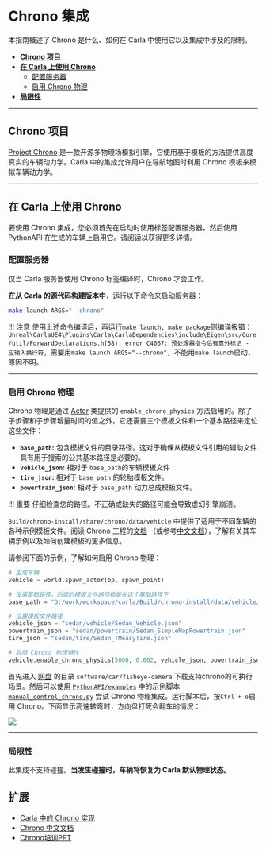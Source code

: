 # Chrono 集成

本指南概述了 Chrono 是什么、如何在 Carla 中使用它以及集成中涉及的限制。

- [__Chrono 项目__](#project_chrono)
- [__在 Carla 上使用 Chrono__](#using_chrono_on_carla)
    - [配置服务器](#configuring_the_server)
    - [启用 Chrono 物理](#enabling_chrono_physics)
- [__局限性__](#limitations)

---

## Chrono 项目 <span id="project_chrono"></span>

[Project Chrono](https://projectchrono.org/) 是一款开源多物理场模拟引擎，它使用基于模板的方法提供高度真实的车辆动力学。Carla 中的集成允许用户在导航地图时利用 Chrono 模板来模拟车辆动力学。

---

## 在 Carla 上使用 Chrono <span id="using_chrono_on_carla"></span>

要使用 Chrono 集成，您必须首先在启动时使用标签配置服务器，然后使用 PythonAPI 在生成的车辆上启用它。请阅读以获得更多详情。

### 配置服务器 <span id="configuring_the_server"></span>

仅当 Carla 服务器使用 Chrono 标签编译时，Chrono 才会工作。

__在从 Carla 的源代码构建版本中__，运行以下命令来启动服务器：

```sh
make launch ARGS="--chrono"
```

!!! 注意
    使用上述命令编译后，再运行`make launch`、`make package`则编译报错：`Unreal\CarlaUE4\Plugins\Carla\CarlaDependencies\include\Eigen\src/Core/util/ForwardDeclarations.h(58): error C4067: 预处理器指令后有意外标记 - 应输入换行符`，需要用`make launch ARGS="--chrono"`，不能用`make launch`启动，原因不明。

---

### 启用 Chrono 物理 <span id="enabling_chrono_physics"></span>

Chrono 物理是通过 [Actor](python_api.md#carlaactor) 类提供的 `enable_chrono_physics` 方法启用的。除了子步骤和子步骤增量时间的值之外，它还需要三个模板文件和一个基本路径来定位这些文件： 

- __`base_path`:__ 包含模板文件的目录路径。这对于确保从模板文件引用的辅助文件具有用于搜索的公共基本路径是必要的。
- __`vehicle_json`:__ 相对于 `base_path`的车辆模板文件 .
- __`tire_json`:__ 相对于 `base_path` 的轮胎模板文件。
- __`powertrain_json`:__ 相对于 `base_path` 动力总成模板文件。

!!! 重要
    仔细检查您的路径。不正确或缺失的路径可能会导致虚幻引擎崩溃。

`Build/chrono-install/share/chrono/data/vehicle` 中提供了适用于不同车辆的各种示例模板文件。阅读 Chrono 工程的[文档](https://api.projectchrono.org/manual_vehicle.html) （或参考[中文文档](chrono/manual_vehicle.md)），了解有关其车辆示例以及如何创建模板的更多信息。

请参阅下面的示例，了解如何启用 Chrono 物理：

```python
# 生成车辆
vehicle = world.spawn_actor(bp, spawn_point)

# 设置基础路径，后面的模板文件路径都是在这个基础路径下
base_path = "D:/work/workspace/carla/Build/chrono-install/data/vehicle/"

# 设置模板文件路径
vehicle_json = "sedan/vehicle/Sedan_Vehicle.json"
powertrain_json = "sedan/powertrain/Sedan_SimpleMapPowertrain.json"
tire_json = "sedan/tire/Sedan_TMeasyTire.json"

# 启用 Chrono 物理特性
vehicle.enable_chrono_physics(5000, 0.002, vehicle_json, powertrain_json, tire_json, base_path)
```

首先进入 [网盘](https://pan.baidu.com/s/1n2fJvWff4pbtMe97GOqtvQ?pwd=hutb) 的目录 `software/car/fisheye-camera` 下载支持chrono的可执行场景。然后可以使用 [`PythonAPI/examples`](https://github.com/OpenHUTB/doc/tree/master/src/examples) 中的示例脚本 [`manual_control_chrono.py`](https://github.com/OpenHUTB/doc/blob/master/src/examples/manual_control_chrono.py) 尝试 Chrono 物理集成。运行脚本后，按`Ctrl + o`启用 Chrono。下面显示高速转弯时，方向盘打死会翻车的情况：

![](./img/chrono/vechile_turnover.gif)

---

### 局限性 <span id="limitations"></span>

此集成不支持碰撞。__当发生碰撞时，车辆将恢复为 Carla 默认物理状态。__


## 扩展

* [Carla 中的 Chrono 实现](chrono/vehicle_overview.md)
* [Chrono 中文文档](chrono/manual_vehicle.md)
* [Chrono培训PPT](https://api.projectchrono.org/9.0.0/tutorial_slides_300.html)
